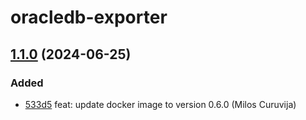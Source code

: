 # oracledb-exporter

## [1.1.0](https://github.com/curuvija/charts/releases/1.1.0) (2024-06-25)

### Added

* [533d5](https://github.com/curuvija/charts/commit/533d549c4866df4db2c7313f27fa70ff3160c68b) feat: update docker image to version 0.6.0 (Milos Curuvija)

